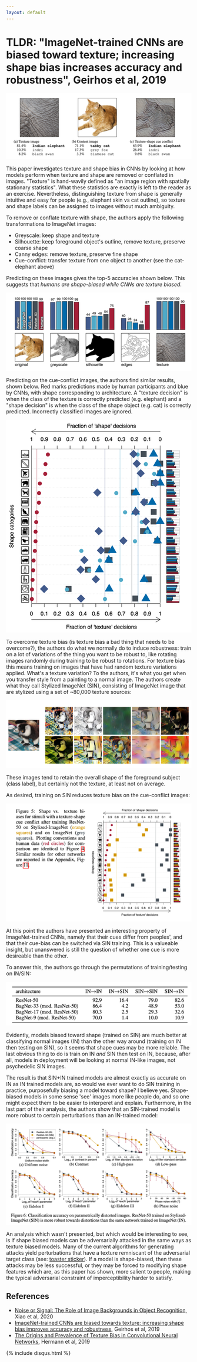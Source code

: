 ```yaml
---
layout: default
---
```


# TLDR: "ImageNet-trained CNNs are biased toward texture; increasing shape bias increases accuracy and robustness", Geirhos et al, 2019

<center><img src="CNNTextureBias/1.png"></center>

This paper investigates texture and shape bias in CNNs by looking at how models perform when texture and shape are removed or conflated in images. "Texture" is hand-wavily defined as "an image region with spatially stationary statistics". What these statistics are exactly is left to the reader as an exercise. Nevertheless, distinguishing texture from shape is generally intuitive and easy for people (e.g., elephant skin vs cat outline), so texture and shape labels can be assigned to images without much ambiguity.

To remove or conflate texture with shape, the authors apply the following transformations to ImageNet images:

- Greyscale: keep shape and texture
- Silhouette: keep foreground object's outline, remove texture, preserve coarse shape
- Canny edges: remove texture, preserve fine shape
- Cue-conflict: transfer texture from one object to another (see the cat-elephant above)

Predicting on these images gives the top-5 accuracies shown below. This suggests that _humans are shape-biased while CNNs are texture biased_.

<center><img src="CNNTextureBias/2.png"></center>

Predicting on the cue-conflict images, the authors find similar results, shown below. Red marks predictions made by human participants and blue by CNNs, with shape corresponding to architecture. A "texture decision" is when the class of the texture is correctly predicted (e.g. elephant) and a "shape decision" is when the class of the shape object (e.g. cat) is correctly predicted. Incorrectly classified images are ignored.

<center><img src="CNNTextureBias/3.png"></center>

To overcome texture bias (is texture bias a bad thing that needs to be overcome?), the authors do what we normally do to induce robustness: train on a lot of variations of the thing you want to be robust to, like rotating images randomly during training to be robust to rotations. For texture bias this means training on images that have had random texture variations applied. What's a texture variation? To the authors, it's what you get when you transfer style from a painting to a normal image. The authors create what they call Stylized ImageNet (SIN), consisting of ImageNet image that are stylized using a set of ~80,000 texture sources:

<center><img src="CNNTextureBias/4.png"></center>

These images tend to retain the overall shape of the foreground subject (class label), but certainly not the texture, at least not on average.

As desired, training on SIN reduces texture bias on the cue-conflict images:

<center><img src="CNNTextureBias/5.png"></center>

At this point the authors have presented an interesting property of ImageNet-trained CNNs, namely that their cues differ from peoples', and that their cue-bias can be switched via SIN training.  This is a valueable insight, but unanswered is still the question of whether one cue is more desireable than the other.

To answer this, the authors go through the permutations of training/testing on IN/SIN:

<center><img src="CNNTextureBias/6.png"></center>

Evidently, models biased toward shape (trained on SIN) are much better at classifying normal images (IN) than the other way around (training on IN then testing on SIN), so it seems that shape cues may be more reliable. The last obvious thing to do is train on IN _and_ SIN then test on IN, because, after all, models in deployment will be looking at normal IN-like images, not psychedelic SIN images.

The result is that SIN+IN trained models are almost exactly as accurate on IN as IN trained models are, so would we ever want to do SIN training in practice, purposefully biasing a model toward shape? I believe yes. Shape-biased models in some sense 'see' images more like people do, and so one might expect them to be easier to interperet and explain. Furthermore, in the last part of their analysis, the authors show that an SIN-trained model is more robust to certain perturbations than an IN-trained model:

<center><img src="CNNTextureBias/7.png"></center>

An analysis which wasn't presented, but which would be interesting to see, is if shape biased models can be adversarially attacked in the same ways as texture biased models. Many of the current algorithms for generating attacks yield perturbations that have a texture remniscant of the adversarial target class (see: [toaster sticker](https://arxiv.org/pdf/1712.09665.pdf)). If a model is shape-biased, then these attacks may be less successful, or they may be forced to modifying shape features which are, as this paper has shown, more salient to people, making the typical adversarial constraint of imperceptibility harder to satisfy.

## References

- [Noise or Signal: The Role of Image Backgrounds in Object Recognition](https://arxiv.org/abs/2006.09994), Xiao et al, 2020
- [ImageNet-trained CNNs are biased towards texture; increasing shape bias improves accuracy and robustness](https://openreview.net/pdf?id=Bygh9j09KX), Geirhos et al, 2019
- [The Origins and Prevalence of Texture Bias in Convolutional Neural Networks](https://arxiv.org/abs/1911.09071), Hermann et al, 2019


{% include disqus.html %}
